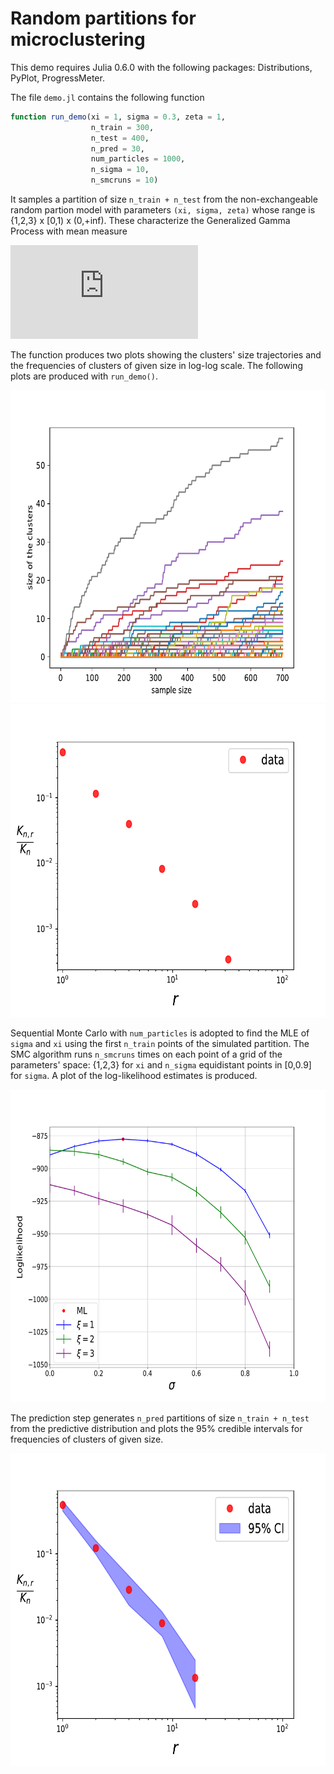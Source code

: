# Random partitions for microclustering

This demo requires Julia 0.6.0 with the following packages:
Distributions, PyPlot, ProgressMeter.

The file `demo.jl` contains the following function
```julia
function run_demo(xi = 1, sigma = 0.3, zeta = 1,
                  n_train = 300,
                  n_test = 400,
                  n_pred = 30,
                  num_particles = 1000,
                  n_sigma = 10,
                  n_smcruns = 10)
```
It samples a partition of size `n_train + n_test` from the non-exchangeable random partion model with parameters `(xi, sigma, zeta)` whose range is \{1,2,3\} x \[0,1\) x \(0,+inf\). These characterize the Generalized Gamma Process with mean measure

![equation](http://latex.codecogs.com/gif.latex?%5Cxi%20%5C%2C%5Ctheta%5E%7B%5Cxi-1%7D%20%5Cfrac%7B%5Comega%5E%7B-1-%5Csigma%7D%7D%7B%5CGamma%281-%5Csigma%29%7D%5C%2C%20e%5E%7B-%5Czeta%20%5Comega%7D%20%5C%2Cd%5Ctheta%5C%2Cd%5Comega)

The function produces two plots showing the clusters' size trajectories and the frequencies of clusters of given size in log-log scale. The following plots are produced with `run_demo()`. 

<img src="https://github.com/Joedb/microclustering/blob/master/data_clustersize.png" height="500" />
<img src="https://github.com/Joedb/microclustering/blob/master/freqs_data.png" height="500" />

Sequential Monte Carlo with `num_particles` is adopted to find the MLE of `sigma` and `xi` using the first `n_train` points of the simulated partition. The SMC algorithm runs `n_smcruns` times on each point of a grid of the parameters' space: \{1,2,3\} for `xi` and `n_sigma` equidistant points in \[0,0.9\] for `sigma`. A plot of the log-likelihood estimates is produced.

<img src="https://github.com/Joedb/microclustering/blob/master/loglikelihood_smc_estim.png" height="500" />

The prediction step generates `n_pred` partitions of size `n_train + n_test` from the predictive distribution and plots the 95% credible intervals for frequencies of clusters of given size.

<img src="https://github.com/Joedb/microclustering/blob/master/freqs_prediction.png" height="500" />

